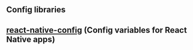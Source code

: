 ## Config libraries

## [react-native-config](./README.md) (Config variables for React Native apps)
